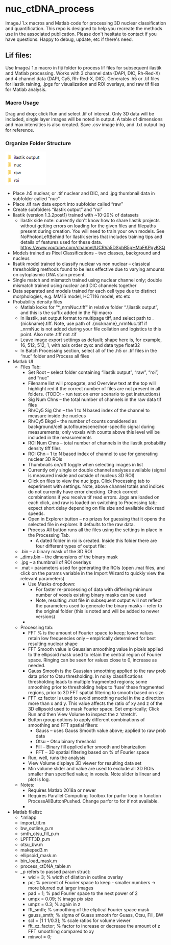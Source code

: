 # nuc_ctDNA_process
ImageJ 1.x macros and Matlab code for processing 3D nuclear classification and quantification.  This repo is designed to help you recreate the methods use in the associated publication.  Please don't hesitate to contact if you have questions.  Happy to debug, update, etc if there's need.

## Lif files:

Use ImageJ 1.x macro in fiji folder to process lif files for subsequent ilastik and Matlab processing. Works with 3 channel data (DAPI, DIC, Rh-Red-X) and 4 channel data (DAPI, Cy5, Rh-Red-X, DIC). Generates .h5 or .tif files for ilastik raining, .jpgs for visualization and ROI overlays, and raw tif files for Matlab analysis.
### Macro Usage
Drag and drop; click Run and select .lif of interest.  Only 3D data will be included, single layer images will be noted in output.  A table of dimensions and max intensities is also created.  Save .csv image info, and .txt output log for reference.

### Organize Folder Structure
![Folder Structure](/images/folders.png)
* Place .h5 nuclear, or .tif nuclear and DIC, and .jpg thumbnail data in subfolder called “nuc”
* Place .tif raw data export into subfolder called “raw”
* Create subfolders “ilastik output” and “roi”
* Ilastik (version 1.3.2post1) trained with ~10-20% of datasets
  * Ilastik side note: currently don't know how to share Ilastik projects without getting errors on loading for the given files and filepaths present during creation. You will need to train your own models.  See NoPhotonLeftBehind for Ilastik series that includes training tips and details of features used for these data. https://www.youtube.com/channel/UCRVa5DSphB5gHMaFKPgyKSQ
* Models trained as Pixel Classifications – two classes, background and nucleus
* Ilsatik model trained to classify nuclear vs non nuclear – classical thresholding methods found to be less effective due to varying amounts on cytoplasmic DNA stain present. 
* Single match and mismatch trained using nuclear channel only; double mismatch trained using nuclear and DIC channels together
* Data separated and models trained for each cell type due to distinct morphologies, e.g. MM1S model, HCT116 model, etc etc
* Probability density files
  * Matlab looks for “*_nrmNuc.tiff“ in relative folder “.\ilastik output”, and this is the suffix added in the Fiji macro
  * In ilastik, set output format to multipage tiff, and select path to .\{nickname}.tiff.  Note, use path of .\{nickname}_nrmNuc.tiff if _nrmNuc is not added during your file collation and logistics to this point.  Also note .tiff not .tif
  * Leave image export settings as default; shape here is, for example, 16, 512, 512, 1, with axis order zyxc and data type float32
  * In Batch Processing section, select all of the .h5 or .tif files in the “nuc” folder and Process all files
* Matlab UI
  * Files Tab:
    * Set Root – select folder containing “ilastik output”, “raw”, “roi”, and “nuc” 
    * Filename list will propagate, and Overview text at the top will highlight red if the correct number of files are not present in all folders.  (TODO: - run test on error scenario to get instructions)
    * Sig Num Chns – the total number of channels in the raw data tif files
    * Rh/Cy5 Sig Chn – the 1 to N based index of the channel to measure inside the nucleus
    * Rh/Cy5 Bkgd – the number of counts considered as background/cell autoflourescene/non-specific signal during measurements; only voxels with counts above this level will be included in the measurements
    * ROI Num Chns – total number of channels in the ilastik probability density tiff files
    * ROI Chn – 1 to N based index of channel to use for generating nuclear 3D ROIs
    * Thumbnails on/off toggle when selecting images in list
    * Currently only single or double channel analyses available (signal is measured inside and outside of nucleus 3D ROI)
    * Click on files to view the nuc jpgs.  Click Processing tab to experiment with settings.  Note, above channel totals and indices do not currently have error checking.  Check correct combinations if you receive tif read errors.  Jpgs are loaded on each click, and raw is loaded on switching to Processing tab; expect short delay depending on file size and available disk read speeds.
    * Open in Explorer button – no prizes for guessing that it opens the selected file in explorer.  It defaults to the raw data.
    * Process All button runs all the files using the settings in place in the Processing Tab.
      * A dated folder in roi is created.  Inside this folder there are four different types of output file:
  * .bin – a binary mask of the 3D ROI
  * _dims.bin – the dimensions of the binary mask
  * .jpg – a thumbnail of ROI overlays
  * .mat – parameters used for generating the ROIs  (open .mat files, and click on the params variable in the Import Wizard to quickly view the relevant parameters)
    * Use Masks dropdown:
      * For faster re-processing of data with differing minimum number of voxels existing binary masks can be used 
      * Note, resulting .mat file in subsequent output will not reflect the parameters used to generate the binary masks – refer to the original folder (this is noted and will be added to newer versions)
    * 
  * Processing tab:
    * FFT % is the amount of Fourier space to keep; lower values retain low frequencies only – empirically determined for best resulting nuclear shape
    * FFT Smooth value is Gaussian smoothing value in pixels applied to the ellipsoid mask used to retain the central region of Fourier space.  Ringing can be seen for values close to 0, increase as needed.
    * Gauss Smooth is the Gaussian smoothing applied to the raw prob data prior to Otsu thresholding.  In noisy classifications thresholding leads to multiple fragmented regions; some smoothing prior to thresholding helps to ‘fuse’ these fragmented regions, prior to 3D FFT spatial filtering to smooth based on size.
    * FFT xz factor is used to avoid smoothing nuclei in the z direction more than x and y.  This value affects the ratio of xy and z of the 3D ellipsoid used to mask Fourier space.  Set empirically; Click Run and then View Volume to inspect the z ‘stretch’.
    * Button group options to apply different combinations of smoothing and FFT spatial filters:
      * Gauss – uses Gauss Smooth value above; applied to raw prob data
      * Otsu – Otsu binary threshold
      * Fill – Binary fill applied after smooth and binarization
      * FFT – 3D spatial filtering based on % of Fourier space
    * Run, well, runs the analysis
    * View Volume displays 3D viewer for resulting data set
    * Min volume slider and value are used to exclude all 3D ROIs smaller than specified value; in voxels.  Note slider is linear and plot is log.
  * Notes:
    * Requires Matlab 2018a or newer
    * Requires Parallel Computing Toolbox for parfor loop in function ProcessAllButtonPushed.  Change parfor to for if not available.
    * 
* Matlab filelist:
  * *.mlapp
  * import_tif.m
  * bw_outline_p.m
  * smth_otsu_fill_p.m
  * LPFFT3D_p.m
  * otsu_bw.m
  * makepsd3.m
  * ellipsoid_mask.m
  * bin_load_mask.m
  * process_ctDNA_table.m
  * _p refers to passed param struct:
    * wid = 3;                 % width of dilation in outline overlay
    * pc;               % percent of Fourier space to keep - smaller numbers -> more blurred out larger images
    * pad = 1;                 % pad Fourier space to the next power of 2
    * umpx = 0.09;             % image pix size
    * umpz = 0.3;              % again in z
    * fft_smth;            % smoothing of the eliptical Fourier space mask
    * gauss_smth;          % sigma of Guass smooth for Guass, Otsu, Fill, BW
    * scl = [1 1 1/0.3];       % scale ratios for volume viewer
    * fft_xz_factor;       % factor to increase or decrease the amount of z FFT smoothing compared to xy
    * minvol = 0;
